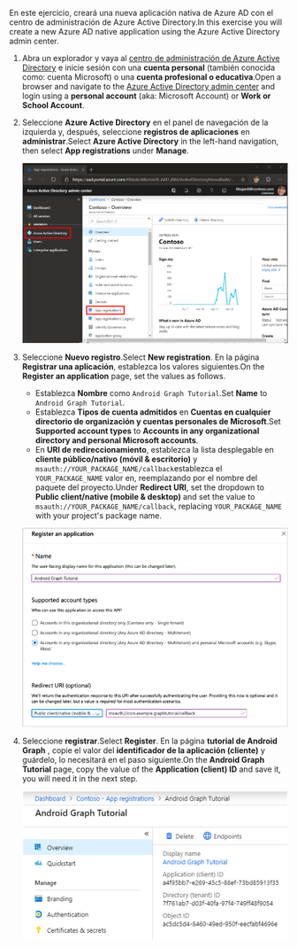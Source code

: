 <!-- markdownlint-disable MD002 MD041 -->

<span data-ttu-id="29d50-101">En este ejercicio, creará una nueva aplicación nativa de Azure AD con el centro de administración de Azure Active Directory.</span><span class="sxs-lookup"><span data-stu-id="29d50-101">In this exercise you will create a new Azure AD native application using the Azure Active Directory admin center.</span></span>

1. <span data-ttu-id="29d50-102">Abra un explorador y vaya al [centro de administración de Azure Active Directory](https://aad.portal.azure.com) e inicie sesión con una **cuenta personal** (también conocida como: cuenta Microsoft) o una **cuenta profesional o educativa**.</span><span class="sxs-lookup"><span data-stu-id="29d50-102">Open a browser and navigate to the [Azure Active Directory admin center](https://aad.portal.azure.com) and login using a **personal account** (aka: Microsoft Account) or **Work or School Account**.</span></span>

1. <span data-ttu-id="29d50-103">Seleccione **Azure Active Directory** en el panel de navegación de la izquierda y, después, seleccione **registros de aplicaciones** en **administrar**.</span><span class="sxs-lookup"><span data-stu-id="29d50-103">Select **Azure Active Directory** in the left-hand navigation, then select **App registrations** under **Manage**.</span></span>

    ![<span data-ttu-id="29d50-104">Una captura de pantalla de los registros de la aplicación</span><span class="sxs-lookup"><span data-stu-id="29d50-104">A screenshot of the App registrations</span></span> ](./images/aad-portal-app-registrations.png)

1. <span data-ttu-id="29d50-105">Seleccione **Nuevo registro**.</span><span class="sxs-lookup"><span data-stu-id="29d50-105">Select **New registration**.</span></span> <span data-ttu-id="29d50-106">En la página **Registrar una aplicación**, establezca los valores siguientes.</span><span class="sxs-lookup"><span data-stu-id="29d50-106">On the **Register an application** page, set the values as follows.</span></span>

    - <span data-ttu-id="29d50-107">Establezca **Nombre** como `Android Graph Tutorial`.</span><span class="sxs-lookup"><span data-stu-id="29d50-107">Set **Name** to `Android Graph Tutorial`.</span></span>
    - <span data-ttu-id="29d50-108">Establezca **Tipos de cuenta admitidos** en **Cuentas en cualquier directorio de organización y cuentas personales de Microsoft**.</span><span class="sxs-lookup"><span data-stu-id="29d50-108">Set **Supported account types** to **Accounts in any organizational directory and personal Microsoft accounts**.</span></span>
    - <span data-ttu-id="29d50-109">En **URI de redireccionamiento**, establezca la lista desplegable en **cliente público/nativo (móvil & escritorio)** y `msauth://YOUR_PACKAGE_NAME/callback`establezca el `YOUR_PACKAGE_NAME` valor en, reemplazando por el nombre del paquete del proyecto.</span><span class="sxs-lookup"><span data-stu-id="29d50-109">Under **Redirect URI**, set the dropdown to **Public client/native (mobile & desktop)** and set the value to `msauth://YOUR_PACKAGE_NAME/callback`, replacing `YOUR_PACKAGE_NAME` with your project's package name.</span></span>

    ![Captura de pantalla de la página registrar una aplicación](./images/aad-register-an-app.png)

1. <span data-ttu-id="29d50-111">Seleccione **registrar**.</span><span class="sxs-lookup"><span data-stu-id="29d50-111">Select **Register**.</span></span> <span data-ttu-id="29d50-112">En la página **tutorial de Android Graph** , copie el valor del **identificador de la aplicación (cliente)** y guárdelo, lo necesitará en el paso siguiente.</span><span class="sxs-lookup"><span data-stu-id="29d50-112">On the **Android Graph Tutorial** page, copy the value of the **Application (client) ID** and save it, you will need it in the next step.</span></span>

    ![Captura de pantalla del identificador de la aplicación del nuevo registro de la aplicación](./images/aad-application-id.png)

